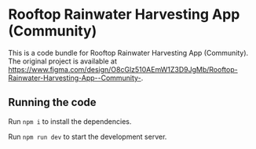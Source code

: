 
  # Rooftop Rainwater Harvesting App (Community)

  This is a code bundle for Rooftop Rainwater Harvesting App (Community). The original project is available at https://www.figma.com/design/O8cGlz510AEmW1Z3D9JgMb/Rooftop-Rainwater-Harvesting-App--Community-.

  ## Running the code

  Run `npm i` to install the dependencies.

  Run `npm run dev` to start the development server.
  